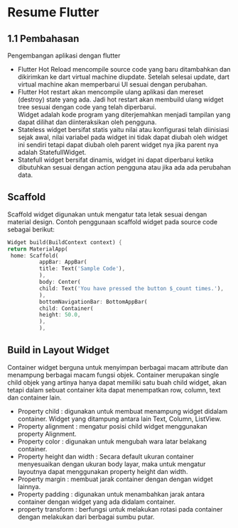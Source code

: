 <h1>Resume Flutter</h1>

## 1.1 Pembahasan
Pengembangan aplikasi dengan flutter
- Flutter Hot Reload mencompile source code yang baru ditambahkan dan dikirimkan ke dart virtual machine diupdate. Setelah selesai update, dart virtual machine akan memperbarui UI sesuai dengan perubahan.
- Flutter Hot restart akan mencompile ulang aplikasi dan mereset (destroy) state yang ada. Jadi hot restart akan membuild ulang widget tree sesuai dengan code yang telah diperbarui.<br>
Widget adalah kode program yang diterjemahkan menjadi tampilan yang dapat dilihat dan diinteraksikan oleh pengguna. 
- Stateless widget bersifat statis yaitu nilai atau konfigurasi telah diinisiasi sejak awal, nilai variabel pada widget ini tidak dapat diubah oleh widget ini sendiri tetapi dapat diubah oleh parent widget nya jika parent nya adalah StatefullWidget.
- Statefull widget bersifat dinamis, widget ini dapat diperbarui ketika dibutuhkan sesuai dengan action pengguna atau jika ada ada perubahan data.

<h2>Scaffold</h2> 
Scaffold widget digunakan untuk mengatur tata letak sesuai dengan material design. Contoh penggunaan scaffold widget pada source code sebagai berikut:

``` dart
Widget build(BuildContext context) {
return MaterialApp(
 home: Scaffold( 
          appBar: AppBar(
          title: Text('Sample Code'),
          ),
          body: Center(
          child: Text('You have pressed the button $_count times.'),
          ),
          bottomNavigationBar: BottomAppBar(
          child: Container(
          height: 50.0,
          ),
          ), 

```
## Build in Layout Widget
Container widget berguna untuk menyimpan berbagai macam attribute dan menampung berbagai macam fungsi objek. Container merupakan single child objek yang artinya hanya dapat memiliki satu buah child widget, akan tetapi dalam sebuat container kita dapat menempatkan row, column, text dan container lain.
- Property child : digunakan untuk membuat menampung widget didalam container. Widget yang ditampung antara lain Text, Column, ListView.
- Property alignment : mengatur posisi child widget menggunakan property Alignment.
- Property color : digunakan untuk mengubah wara latar belakang container.
- Property height dan width : Secara default ukuran container menyesuaikan dengan ukuran body layar, maka untuk mengatur layoutnya dapat menggunakan property height dan width.
- Property margin : membuat jarak container dengan dengan widget lainnya.
- Property padding : digunakan untuk menambahkan jarak antara container dengan widget yang ada didalam container.
- property transform : berfungsi untuk melakukan rotasi pada container dengan melakukan dari berbagai sumbu putar.
